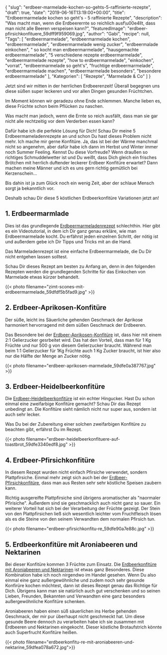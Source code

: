 {
    "slug": "erdbeer-marmelade-kochen-so-gehts-5-raffinierte-rezepte",
    "draft": true,
    "date": "2019-06-16T13:19:00+00:00",
    "title": "Erdbeermarmelade kochen so geht's  - 5 raffinierte Rezepte",
    "description": "Was macht man, wenn die Erdbeerernte so reichlich ausf\u00e4llt, dass man nicht alle Beeren verspeisen kann?",
    "featuredImage": "erdbeer-pfirsichkonfituere_59dff9f959069.jpg",
    "author": "Gabi",
    "recipe": null,
    "Tags": [
        "erdbeermarmelade",
        "erdbeermarmelade kochen",
        "erdbeermarmelade",
        "erdbeermarmelade wenig zucker",
        "erdbeermalade einkochen",
        " so kocht man erdbeermarmelade",
        "hausgemachte erdbeermarmelade",
        "5 verschiedene rezepte erdbeermarmelade",
        "erdbeermarmelade rezepte",
        "how to erdbeermarmelade",
        "einkochen",
        "vorrat",
        "erdbeermarmelade so geht's",
        "fruchtige erdbeermarmelade",
        "erdbeermarmelade machen",
        "erdbeermarmelade besonders",
        "besondere erdbeermarmelade"
    ],
    "Kategorien": [
        "Rezepte",
        "Marmelade & Co"
    ]
}

Jetzt sind wir mitten in der herrlichen Erdbeerenzeit! Überall begegnen uns diese süßen super leckeren und vor allen Dingen gesunden Früchtchen.

Im Moment können wir geradezu ohne Ende schlemmen. Manche lieben es, diese Früchte schon beim Pflücken zu naschen.

Was macht man jedoch, wenn die Ernte so reich ausfällt, dass man sie gar nicht alle rechtzeitig vor dem Verderben essen kann?

Dafür habe ich die perfekte Lösung für Dich! Schau Dir meine 5 Erdbeermameladenrezepte an und schon Du hast dieses Problem nicht mehr. Ich mache mir gerne Konfitüre. Ja, das ist bei der Wärme manchmal nicht so angenehm, aber dafür habe ich dann im Herbst und Winter immer noch Summer Feeling. Kennst Du diese Vorfreude? Wenn draußen so richtiges Schmuddelwetter ist und Du weißt, dass Dich gleich ein frisches Brötchen mit herrlich duftender leckerer Erdbeer Konfitüre erwartet? Dann machen meine Männer und ich es uns gern richtig gemütlich bei Kerzenschein...

Bis dahin ist ja zum Glück noch ein wenig Zeit, aber der schlaue Mensch sorgt ja bekanntlich vor.

Deshalb schau Dir diese 5 köstlichen Erdbeerkonfitüre Variationen jetzt an!

## 1. Erdbeermarmlade

Dies ist das grundlegende [Erdbeermarmeladenrezept](https://kochfokus.de/artikel/erdbeermarmelade-selbst-gemacht/ "Erdbeermarmeladenrezept") schlechthin. Hier gibt es ein Videotutorial, in dem ich Dir ganz genau erkläre, wie man Erdbeermarmelade kocht. Du erfährst jeden einzelnen Schritt, der nötig ist und außerdem gebe ich Dir Tipps und Tricks mit an die Hand.

Das Marmeladenrezept ist eine einfache Erdbeermarmelade, die Du Dir nicht entgehen lassen solltest.

Schau Dir dieses Rezept am besten zu Anfang an, denn in den folgenden Rezepten werden die grundlegenden Schritte für das Einkochen von Marmelade etwas kürzer behandelt.

{{< photo filename="zimt-scones-mit-erdbeermarmelade_59dfdf5b5fad9.jpg" >}}

## 2. Erdbeer-Aprikosen-Konfitüre

Der  süße, leicht ins Säuerliche gehenden Geschmack der Aprikose harmoniert hervorragend mit dem süßen Geschmack der Erdbeeren.

Das Besondere bei der [Erdbeer-Aprikosen-Konfitüre](https://kochfokus.de/artikel/erdbeer-aprikosen-konfituere/ "Erdbeer-Aprikosen-Konfitüre") ist, dass hier mit einem 2:1 Gelierzucker gesrbeitet wird. Das hat den Vorteil, dass man für 1 Kg Früchte und nur 500 g von diesem Gelierzucker braucht. Während man beim 1:1 Gelierzucker für 1Kg Früchte auch 1 Kg Zucker braucht, ist hier also nur die Hälfte der Menge an Zucker nötig.

{{< photo filename="erdbeer-aprikosen-marmelade_59dfe0a387767.jpg" >}}

## 3. Erdbeer-Heidelbeerkonfitüre

Die [Erdbeer-Heidelbeerkonfitüre](https://kochfokus.de/artikel/erdbeer-heidelbeerkonfituere/ "Erdbeer-Heidelbeerkonfitüre") ist ein echter Hingucker. Hast Du schon einmal eine zweifarbige Konfitüre gemacht? Schau Dir das Rezept unbedingt an. Die Konfitüre sieht nämlich nicht nur super aus, sondern ist auch sehr lecker. 

Was Du bei der Zubereitung einer solchen zweifarbigen Konfitüre zu beachten gibt, erfährst Du im Rezept.

{{< photo filename="erdbeer-heidelbeerkonfituere-auf-toastbrot_59dfe3340edf8.jpg" >}}

## 4. Erdbeer-Pfirsichkonfitüre

In diesem Rezept wurden nicht einfach Pfirsiche verwendet, sondern Plattpfirsiche. Einmal mehr zeigt sich auch bei der [Erdbeer-Pfirsichkonfitüre](https://kochfokus.de/artikel/erdbeer-pfirsichkonfituere/ "Erdbeer-Pfirsichkonfitüre"), dass man aus Resten sehr sehr köstliche Speisen zaubern kann.

Richtig ausgereifte Plattpfirsiche sind übrigens aromatischer als "naormaler Pfirisiche". Außerdem sind sie geschmacklich auch nicht ganz so sauer. Ein weiterer Vorteil hat sich bei der Verarbeitung der Früchte gezeigt. Der Stein von den Plattpfirsichen ließ sich wesentlich leichter vom Fruchtfleisch lösen als es die Steine von den seinem Verwandten dem normalen Pfirsich tun.

{{< photo filename="erdbeer-pfirsichkonfitu-re_59dfe90a7e88c.jpg" >}}

## 5. Erdbeerkonfitüre mit Aroniabeeren und Nektarinen

Bei dieser Konfitüre kommen 3 Früchte zum Einsatz. Die [Erdbeerkonfitüre mit Aroniabeeren und Nektarinen](https://kochfokus.de/artikel/erbeerkonfituere-mit-aroniabeeren-und-nektarinen/ "Erdbeerkonfitüre mit Aroniabeeren und Nektarinen") ist etwas ganz Besonderes. Diese Kombination habe ich noch nirgendwo im Handel gesehen. Wenn Du also einmal eine ganz außergewöhnliche und zudem noch sehr gesunde Konfirüre kochen möchtest, dann ist dieses Rezept genau das Richtige für Dich. Übrigens kann man sie natürlich auch gut verschenken und so seinen Lieben, Freunden, Bekannten und Verwandten eine ganz besonders außergewöhnliche Konfitüre schenken.

Aroniabeeren haben einen süß säuerlichen ins Herbe gehenden Geschmack, der mir pur überhaupt nicht geschmeckt hat. Um diese gesunde Beere dennoch zu verarbeiten habe ich sie zusammen mit Erdbeeren und Nektarinen eingekocht. Dieser köstliche Brotaufstrich könnte auch Superfrucht Konfitüre heißen.

{{< photo filename="erdbeerkonfitu-re-mit-aroniabeeren-und-nektarine_59dfea078a672.jpg">}}